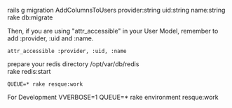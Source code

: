 rails g migration AddColumnsToUsers provider:string uid:string name:string
rake db:migrate

Then, if you are using "attr_accessible" in your User Model, remember to add :provider, :uid and :name.

    attr_accessible :provider, :uid, :name
    
prepare your redis directory /opt/var/db/redis    
    rake redis:start    
    
    QUEUE=* rake resque:work

For Development
    VVERBOSE=1 QUEUE=* rake environment resque:work